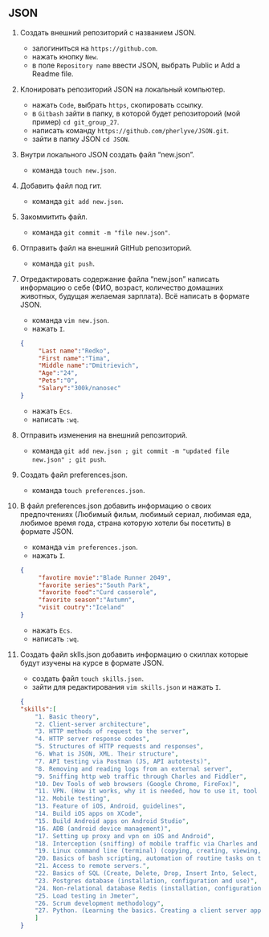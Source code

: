 ## JSON

1. Создать внешний репозиторий c названием JSON.
    * залогиниться на `https://github.com`.
    * нажать кнопку `New`.
    * в поле `Repository name` ввести JSON, выбрать Public и Add a Readme file.
2. Клонировать репозиторий JSON на локальный компьютер.
    * нажать `Code`, выбрать `https`, скопировать ссылку.
    * в `Gitbash` зайти в папку, в которой будет репозитороий (мой пример) `cd git_group_27`.
    * написать команду `https://github.com/pherlyve/JSON.git`.
    * зайти в папку JSON `cd JSON`.
3. Внутри локального JSON создать файл “new.json”.
    * команда `touch new.json`.
4. Добавить файл под гит.
    * команда `git add new.json`.
5. Закоммитить файл.
    * команда `git commit -m "file new.json"`.
6. Отправить файл на внешний GitHub репозиторий.
    * команда `git push`.
7. Отредактировать содержание файла “new.json” написать информацию о себе (ФИО, возраст, количество домашних животных, будущая желаемая зарплата). Всё написать в формате JSON.
    * команда `vim new.json`.
    * нажать `I`.
	```json
	{
         "Last name":"Redko",
         "First name":"Tima",
         "Middle name":"Dmitrievich",
         "Age":"24",
         "Pets":"0",
         "Salary":"300k/nanosec"
	}
	```
    * нажать `Ecs`.
    * написать `:wq`.
8. Отправить изменения на внешний репозиторий.
    * команда `git add new.json ; git commit -m "updated file new.json" ; git push`.
9. Создать файл preferences.json.
    * команда `touch preferences.json`.
10. В файл preferences.json добавить информацию о своих предпочтениях (Любимый фильм, любимый сериал, любимая еда, любимое время года, страна которую хотели бы посетить) в формате JSON.
    * команда `vim preferences.json`.
    * нажать `I`.
	```json
	{
         "favotire movie":"Blade Runner 2049",
         "favorite series":"South Park",
         "favorite food":"Curd casserole",
         "favorite season":"Autumn",
         "visit coutry":"Iceland"
	}
	```
    * нажать `Ecs`.
    * написать `:wq`.

11. Создать файл sklls.json добавить информацию о скиллах которые будут изучены на курсе в формате JSON.
    * создать файл `touch skills.json`.
    * зайти для редактирования `vim skills.json` и нажать `I`.
	```json
	{
	"skills":[
		"1. Basic theory",
		"2. Client-server architecture",
		"3. HTTP methods of request to the server",
		"4. HTTP server response codes",
		"5. Structures of HTTP requests and responses",
		"6. What is JSON, XML. Their structure",
		"7. API testing via Postman (JS, API autotests)",
		"8. Removing and reading logs from an external server",
		"9. Sniffing http web traffic through Charles and Fiddler",
		"10. Dev Tools of web browsers (Google Chrome, FireFox)",
		"11. VPN. (How it works, why it is needed, how to use it, tool options)",
		"12. Mobile testing",
		"13. Feature of iOS, Android, guidelines",
		"14. Build iOS apps on XCode",
		"15. Build Android apps on Android Studio",
		"16. ADB (android device management)",
		"17. Setting up proxy and vpn on iOS and Android",
		"18. Interception (sniffing) of mobile traffic via Charles and Fiddler on iOS and Android",
		"19. Linux command line (terminal) (copying, creating, viewing, moving files on servers without a graphical interface)",
		"20. Basics of bash scripting, automation of routine tasks on the server.",
		"21. Access to remote servers.",
		"22. Basics of SQL (Create, Delete, Drop, Insert Into, Select, From, Where, Join)",
		"23. Postgres database (installation, configuration and use)",
		"24. Non-relational database Redis (installation, configuration and use)",
		"25. Load testing in Jmeter",
		"26. Scrum development methodology",
		"27. Python. (Learning the basics. Creating a client server application)"
		]
	}
	```
